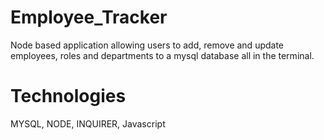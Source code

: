 # Employee_Tracker

Node based application allowing users to add, remove and update employees, roles and departments to a mysql database all in the terminal.

# Technologies
MYSQL, NODE, INQUIRER, Javascript
